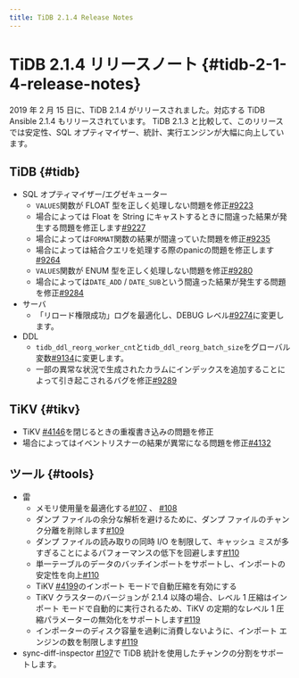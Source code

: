 ```yaml
---
title: TiDB 2.1.4 Release Notes
---
```


# TiDB 2.1.4 リリースノート {#tidb-2-1-4-release-notes}

2019 年 2 月 15 日に、TiDB 2.1.4 がリリースされました。対応する TiDB Ansible 2.1.4 もリリースされています。 TiDB 2.1.3 と比較して、このリリースでは安定性、SQL オプティマイザー、統計、実行エンジンが大幅に向上しています。

## TiDB {#tidb}

-   SQL オプティマイザー/エグゼキューター
    -   `VALUES`関数が FLOAT 型を正しく処理しない問題を修正[<a href="https://github.com/pingcap/tidb/pull/9223">#9223</a>](https://github.com/pingcap/tidb/pull/9223)
    -   場合によっては Float を String にキャストするときに間違った結果が発生する問題を修正します[<a href="https://github.com/pingcap/tidb/pull/9227">#9227</a>](https://github.com/pingcap/tidb/pull/9227)
    -   場合によっては`FORMAT`関数の結果が間違っていた問題を修正[<a href="https://github.com/pingcap/tidb/pull/9235">#9235</a>](https://github.com/pingcap/tidb/pull/9235)
    -   場合によっては結合クエリを処理する際のpanicの問題を修正します[<a href="https://github.com/pingcap/tidb/pull/9264">#9264</a>](https://github.com/pingcap/tidb/pull/9264)
    -   `VALUES`関数が ENUM 型を正しく処理しない問題を修正[<a href="https://github.com/pingcap/tidb/pull/9280">#9280</a>](https://github.com/pingcap/tidb/pull/9280)
    -   場合によっては`DATE_ADD` / `DATE_SUB`という間違った結果が発生する問題を修正[<a href="https://github.com/pingcap/tidb/pull/9284">#9284</a>](https://github.com/pingcap/tidb/pull/9284)
-   サーバ
    -   「リロード権限成功」ログを最適化し、DEBUG レベル[<a href="https://github.com/pingcap/tidb/pull/9274">#9274</a>](https://github.com/pingcap/tidb/pull/9274)に変更します。
-   DDL
    -   `tidb_ddl_reorg_worker_cnt`と`tidb_ddl_reorg_batch_size`をグローバル変数[<a href="https://github.com/pingcap/tidb/pull/9134">#9134</a>](https://github.com/pingcap/tidb/pull/9134)に変更します。
    -   一部の異常な状況で生成されたカラムにインデックスを追加することによって引き起こされるバグを修正[<a href="https://github.com/pingcap/tidb/pull/9289">#9289</a>](https://github.com/pingcap/tidb/pull/9289)

## TiKV {#tikv}

-   TiKV [<a href="https://github.com/tikv/tikv/pull/4146">#4146</a>](https://github.com/tikv/tikv/pull/4146)を閉じるときの重複書き込みの問題を修正
-   場合によってはイベントリスナーの結果が異常になる問題を修正[<a href="https://github.com/tikv/tikv/pull/4132">#4132</a>](https://github.com/tikv/tikv/pull/4132)

## ツール {#tools}

-   雷
    -   メモリ使用量を最適化する[<a href="https://github.com/pingcap/tidb-lightning/pull/107">#107</a>](https://github.com/pingcap/tidb-lightning/pull/107) 、 [<a href="https://github.com/pingcap/tidb-lightning/pull/108">#108</a>](https://github.com/pingcap/tidb-lightning/pull/108)
    -   ダンプ ファイルの余分な解析を避けるために、ダンプ ファイルのチャンク分離を削除します[<a href="https://github.com/pingcap/tidb-lightning/pull/109">#109</a>](https://github.com/pingcap/tidb-lightning/pull/109)
    -   ダンプ ファイルの読み取りの同時 I/O を制限して、キャッシュ ミスが多すぎることによるパフォーマンスの低下を回避します[<a href="https://github.com/pingcap/tidb-lightning/pull/110">#110</a>](https://github.com/pingcap/tidb-lightning/pull/110)
    -   単一テーブルのデータのバッチインポートをサポートし、インポートの安定性を向上[<a href="https://github.com/pingcap/tidb-lightning/pull/113">#110</a>](https://github.com/pingcap/tidb-lightning/pull/113)
    -   TiKV [<a href="https://github.com/tikv/tikv/pull/4199">#4199</a>](https://github.com/tikv/tikv/pull/4199)のインポート モードで自動圧縮を有効にする
    -   TiKV クラスターのバージョンが 2.1.4 以降の場合、レベル 1 圧縮はインポート モードで自動的に実行されるため、TiKV の定期的なレベル 1 圧縮パラメーターの無効化をサポートします[<a href="https://github.com/pingcap/tidb-lightning/pull/119">#119</a>](https://github.com/pingcap/tidb-lightning/pull/119)
    -   インポーターのディスク容量を過剰に消費しないように、インポート エンジンの数を制限します[<a href="https://github.com/pingcap/tidb-lightning/pull/119">#119</a>](https://github.com/pingcap/tidb-lightning/pull/119)
-   sync-diff-inspector [<a href="https://github.com/pingcap/tidb-tools/pull/197">#197</a>](https://github.com/pingcap/tidb-tools/pull/197)で TiDB 統計を使用したチャンクの分割をサポートします。
